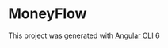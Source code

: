 # MoneyFlow

This project was generated with [Angular CLI](https://github.com/angular/angular-cli) 6

